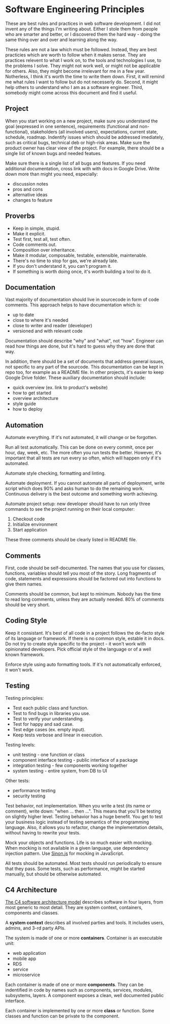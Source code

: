 # Software Engineering Principles

These are best rules and practices in web software development. I did not invent
any of the things I'm writing about. Either I stole them from people who are smarter and better,
or I discovered them the hard way - doing the same thing over and over and learning along the way.

These rules are not a law which must be followed. Instead, they are best practicies which
are worth to follow when it makes sense. They are practices relevent to what I work on,
to the tools and technologies I use, to the problems I solve. They might not work well,
or might not be applicable for others. Also, they might become irrelevant for me
in a few year. Notherless, I think it's worth the time to write them down. First, it will
remind me what rules I want to follow but do not necesserly do. Second,
it might help others to understand who I am as a software engineer. Third, somebody might come
across this document and find it useful.

## Project

When you start working on a new project, make sure you understand the goal (expressed
in one sentence), requirements (functional and non-functional), stakeholders (all involved users),
expectations, current state, schedule, roadmap. Indentify issues which should be addressed
imediately, such as critical bugs, technical deb or high-risk areas. Make sure the product
owner has clear view of the project. For example, there should be a single list of known bugs
and needed featues.

Make sure there is a single list of all bugs and features. If you need additional documentation,
cross link with with docs in Google Drive. Write down more than might you need, especially:

* discussion notes
* pros and cons
* alternative ideas
* changes to feature

## Proverbs

* Keep in simple, stupid.
* Make it explicit.
* Test first, test all, test often.
* Code comments out.
* Composition over inheritance.
* Make it modular, composable, testable, extensible, maintenable.
* There's no time to stop for gas, we're already late.
* If you don't understand it, you can't program it.
* If something is worth doing once, it's worth building a tool to do it.

## Documentation

Vast majority of documentation should live in sourcecode in form of code comments. This
approach helps to have documentation which is:

* up to date
* close to where it's needed
* close to writer and reader (developer)
* versioned and with relevant code

Documentation should describe "why" and "what", not "how". Engineer can read how things
are done, but it's hard to guess why they are done that way.

In addition, there should be a set of documents that address general issues, not specific
to any part of the sourcode. This documentation can be kept in repo too, for example as
a README file. In other projects, it's easier to keep Google Drive folder. These auxiliary
documentation should include:

* quick overview (ex. link to product's website)
* how to get started
* overview architecture
* style guide
* how to deploy

## Automation

Automate everything. If it's not automated, it will change or be forgotten.

Run all test automatically. This can be done on every commit, once per hour, day, week,
etc. The more often you run tests the better. However, it's important that all tests are
run every so often, which will happen only if it's automated.

Automate style checking, formatting and linting.

Automate deployment. If you cannot automate all parts of deployment, write script
which does 90% and asks human to do the remaining work. Continuous delivery is the best
outcome and something worth achieving.

Automate project setup: new developer should have to run only three commands to see
the project running on their local computer:

1. Checkout code
2. Initialize environment
3. Start application

These three comments should be clearly listed in README file.

## Comments

First, code should be self-documented. The names that you use for classes, functions,
variables should tell you most of the story. Long fragments of code, statements and
expressions should be factored out into functions to give them names.

Comments should be common, but kept to minimum. Nobody has the time to read long comments,
unless they are actually needed. 80% of comments should be very short.

## Coding Style

Keep it consistant. It's best of all code in a project follows the de-facto style of
its language or framework. If there is no common style, estable it in docs. Do not try
to create style specific to the project - it won't work with opinionated developers.
Pick official style of the language or of a well known framework.

Enforce style using auto formatting tools. If it's not automatically enforced, it won't work.

## Testing

Testing principles:

* Test each public class and function.
* Test to find bugs in libraries you use.
* Test to verify your understanding.
* Test for happy and sad case.
* Test edge cases (ex. empty input).
* Keep tests verbose and linear in execution.

Testing levels:

* unit testing - one function or class
* component interface testing - public interface of a package
* integration testing - few components working together
* system testing - entire system, from DB to UI

Other tests:

* performance testing
* security testing

Test behavior, not implementation. When you write a test (its name or comment), write down:
"when ... then ...". This means that you'll be testing on slightly higher level. Testing behavior has
a huge benefit. You get to test your business logic instead of testing semantics of the programming
language. Also, it allows you to refactor, change the implementation details, without having to rewrite
your tests.

Mock your objects and functions. Life is so much easier with mocking. When mocking
is not available in a given language, use dependency injection pattern.
Use [Sinon.js](http://sinonjs.org/) for mocking in JavaScript.

All tests should be automated. Most tests should run periodically to ensure that they
pass. Some tests, such as performance, might be started manually, but should be otherwise
automated.

## C4 Architecture 

[The C4 software architecture model](https://www.structurizr.com/help/c4) describes software
in four layers, from most generic to most detail. They are system context, containers,
components and classes.

A **system context** describes all involved parties and tools. It includes users, admins,
and 3-rd party APIs.

The system is made of one or more **containers**. Container is an executable unit:
* web application
* mobile app
* RDS
* service
* microservice

Each container is made of one or more **components**. They can be indentified in code by names
such as components, services, modules, subsystems, layers. A component exposes a clean, well
documented public interface.

Each container is implemented by one or more **class** or function. Some classes and function
can be private to the component.
